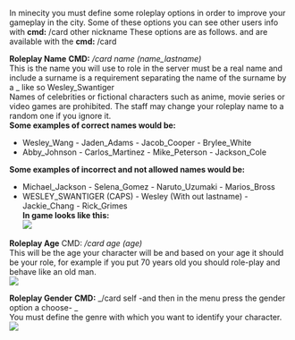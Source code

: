 In minecity you must define some roleplay options in order to improve your gameplay in the city.
Some of these options you can see other users info  with **cmd:** /card other nickname
These options are as follows. and are available with the **cmd:** /card


**Roleplay Name** **CMD:** _/card name (name_lastname)_                                                                     
This is the name you will use to role in the server must be a real name and include a surname is a requirement separating the name of the surname by a _ like so Wesley_Swantiger                                                                     
Names of celebrities or fictional characters such as anime, movie series or video games are prohibited. The staff may change your roleplay name to a random one if you ignore it.                                                                       
**Some examples of correct names would be:**                                                                               
- Wesley_Wang            - Jaden_Adams             - Jacob_Cooper                - Brylee_White                             
- Abby_Johnson           - Carlos_Martinez         - Mike_Peterson               - Jackson_Cole                             

**Some examples of incorrect and not allowed names would be:**                                                              
- Michael_Jackson         - Selena_Gomez               - Naruto_Uzumaki               - Marios_Bross                       
- WESLEY_SWANTIGER (CAPS) - Wesley (With out lastname) - Jackie_Chang                 - Rick_Grimes                       
**In game looks like this:**                                                                                              
![](https://i.gyazo.com/272392eeecff819e5f4bd85fc6ef0970.png)

**Roleplay Age** CMD: _/card age (age)_                                                                                     
This will be the age your character will be and based on your age it should be your role, for example if you put 70 years old you should role-play and behave like an old man.                                                                     
![](https://i.gyazo.com/d4491022f2d8fbab51f673a9cdd3ce84.png)

**Roleplay Gender** **CMD:** _/card self -and then in the menu press the gender option a choose- _                          
You must define the genre with which you want to identify your character.                                                 
![](https://i.gyazo.com/0566b8f53b61ecb886a315ab7db84f27.png)